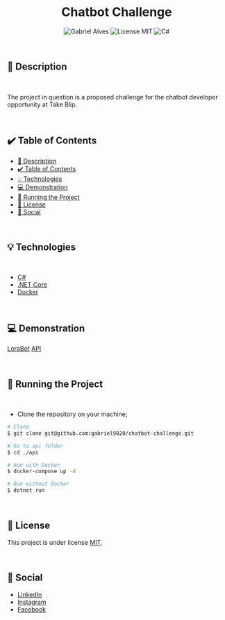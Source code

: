 <h1 align="center">
  Chatbot Challenge
</h1>

<p align="center">
  <img alt="Gabriel Alves" src="https://img.shields.io/badge/Developed%20by%3A-Gabriel Alves-%23DD3B3F" />
  <img alt="License MIT" src="https://img.shields.io/badge/License-MIT-%2398C611" />
  <img alt="C#" src="https://img.shields.io/badge/Main%20language-C%23-%23178600" /> 
</p>

<br />

## :bookmark: Description

<br />

The project in question is a proposed challenge for the chatbot developer opportunity at Take Blip.

<br />

## :heavy_check_mark: Table of Contents

- [:bookmark: Description](#bookmark-description)
- [:heavy_check_mark: Table of Contents](#heavy_check_mark-table-of-contents)
- [:bulb: Technologies](#bulb-technologies)
- [:computer: Demonstration](#computer-demonstration)
- [:wrench: Running the Project](#wrench-running-the-project)
- [:memo: License](#memo-license)
- [:wave: Social](#wave-social)

<br />

## :bulb: Technologies

<br />

- [C#](https://docs.microsoft.com/pt-br/dotnet/csharp/)
- [.NET Core](https://docs.microsoft.com/pt-br/aspnet/core/)
- [Docker](https://docs.docker.com/)

<br />

## :computer: Demonstration

[LoraBot](https://gabriel-lemos-alves-31j78.chat.blip.ai/?appKey=ZGVzYWZpb2NoYXRib3QzOmEwNDJlOTNmLTljODgtNGVkNC05NGY2LTU1NWQxYjMyYjUwMQ==)
[API](https://chatbot-challenge-api.herokuapp.com/api/repositories)

<br />

## :wrench: Running the Project

<br />

- Clone the repository on your machine;

```bash
# Clone
$ git clone git@github.com:gabriel9820/chatbot-challenge.git

# Go to api folder
$ cd ./api

# Run with Docker
$ docker-compose up -d

# Run without Docker
$ dotnet run
```

<br />

## :memo: License

This project is under license [MIT](LICENSE).

<br />

## :wave: Social

- [LinkedIn](https://www.linkedin.com/in/gabriel-lemos-alves/)
- [Instagram](https://www.instagram.com/gabriell_alves98/)
- [Facebook](https://www.facebook.com/gabriel.alves.1694059/)

<br />